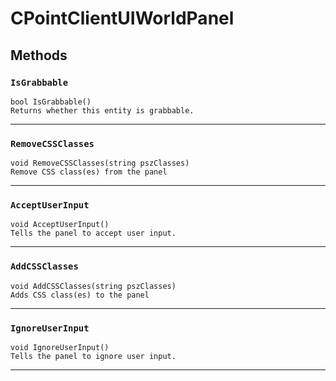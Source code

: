 # CPointClientUIWorldPanel

## Methods

### `IsGrabbable`
```
bool IsGrabbable()
Returns whether this entity is grabbable.
```
------

### `RemoveCSSClasses`
```
void RemoveCSSClasses(string pszClasses)
Remove CSS class(es) from the panel
```
------

### `AcceptUserInput`
```
void AcceptUserInput()
Tells the panel to accept user input.
```
------

### `AddCSSClasses`
```
void AddCSSClasses(string pszClasses)
Adds CSS class(es) to the panel
```
------

### `IgnoreUserInput`
```
void IgnoreUserInput()
Tells the panel to ignore user input.
```
------
